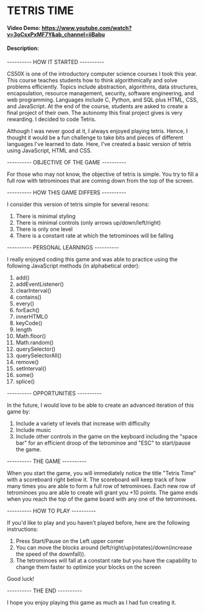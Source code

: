 # TETRIS TIME
#### Video Demo:  <https://www.youtube.com/watch?v=3oCsxPxMF7Y&ab_channel=iiBabu>
  
#### Description:

---------- HOW IT STARTED ---------- 

CS50X is one of the introductory computer science courses I took this year. This course teaches students how to think algorithmically and solve problems efficiently. Topics include abstraction, algorithms, data structures, encapsulation, resource management, security, software engineering, and web programming. Languages include C, Python, and SQL plus HTML, CSS, and JavaScript. At the end of the course, students are asked to create a final project of their own. The autonomy this final project gives is very rewarding. I decided to code Tetris.

Although I was never good at it, I always enjoyed playing tetris. Hence, I thought it would be a fun challenge to take bits and pieces of different languages I've learned to date. Here, I've created a basic version of tetris using JavaScript, HTML and CSS. 
  
---------- OBJECTIVE OF THE GAME ---------- 

For those who may not know, the objective of tetris is simple. You try to fill a full row with tetrominoes that are coming down from the top of the screen. 

---------- HOW THIS GAME DIFFERS ---------- 

I consider this version of tetris simple for several resons:
1. There is minimal styling
2. There is minimal controls (only arrows up/down/left/right)
3. There is only one level
4. There is a constant rate at which the tetrominoes will be falling
  
----------  PERSONAL LEARNINGS ---------- 

I really enjoyed coding this game and was able to practice using the following JavaScript methods (in alphabetical order):
1. add()
2. addEventListener()
3. clearInterval()
4. contains()
5. every()
6. forEach()
7. innerHTML()
8. keyCode()
9. length
10. Math.floor()
11. Math.random()
12. querySelector()
13. querySelectorAll()
14. remove()
15. setInterval()
16. some()
17. splice()

---------- OPPORTUNITIES ---------- 

In the future, I would love to be able to create an advanced iteration of this game by: 
1. Include a variety of levels that increase with difficulty
2. Include music
3. Include other controls in the game on the keyboard including the "space bar" for an efficient droop of the tetrominoe and "ESC" to start/pause the game. 

---------- THE GAME ----------  

When you start the game, you will immediately notice the title "Tetris Time" with a scoreboard right below it. The scoreboard will keep track of how many times you are able to form a full row of tetrominoes. Each new row of tetrominoes you are able to create will grant you +10 points. The game ends when you reach the top of the game board with any one of the tetrominoes. 


---------- HOW TO PLAY ---------- 

If you'd like to play and you haven't played before, here are the following instructions:
1.  Press Start/Pause on the Left upper corner
2.  You can move the blocks around (left/right/up(rotates)/down(increase the speed of the downfall)).
3.  The tetrominoes will fall at a constant rate but you have the capability to change them faster to optimize your blocks on the screen

Good luck!

---------- THE END ---------- 

I hope you enjoy playing this game as much as I had fun creating it. 
